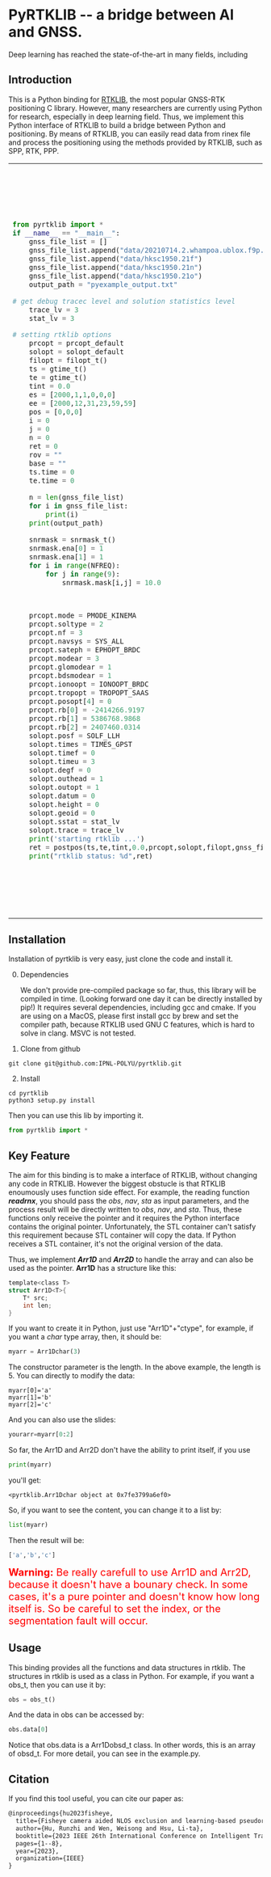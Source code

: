 # PyRTKLIB -- a bridge between AI and GNSS.
Deep learning has reached the state-of-the-art in many fields, including 
## Introduction
This is a Python binding for [RTKLIB](https://github.com/tomojitakasu/RTKLIB), the most popular GNSS-RTK positioning C library. However, many researchers are currently using Python for research, especially in deep learning field. Thus, we implement this Python interface of RTKLIB to build a bridge between Python and positioning. By means of RTKLIB, you can easily read data from rinex file and process the positioning using the methods provided by RTKLIB, such as SPP, RTK, PPP.
<table>
<tr sytle="font-size:10px">
<td width='1000px'>

```python
from pyrtklib import *
if __name__ == "__main__":
    gnss_file_list = []
    gnss_file_list.append("data/20210714.2.whampoa.ublox.f9p.obs")
    gnss_file_list.append("data/hksc1950.21f")
    gnss_file_list.append("data/hksc1950.21n")
    gnss_file_list.append("data/hksc1950.21o")
    output_path = "pyexample_output.txt"

# get debug tracec level and solution statistics level
    trace_lv = 3
    stat_lv = 3

# setting rtklib options
    prcopt = prcopt_default
    solopt = solopt_default
    filopt = filopt_t()
    ts = gtime_t()
    te = gtime_t()
    tint = 0.0
    es = [2000,1,1,0,0,0]
    ee = [2000,12,31,23,59,59]
    pos = [0,0,0]
    i = 0
    j = 0
    n = 0
    ret = 0
    rov = ""
    base = ""
    ts.time = 0
    te.time = 0

    n = len(gnss_file_list)
    for i in gnss_file_list:
        print(i)
    print(output_path)

    snrmask = snrmask_t()
    snrmask.ena[0] = 1
    snrmask.ena[1] = 1
    for i in range(NFREQ):
        for j in range(9):
            snrmask.mask[i,j] = 10.0



    prcopt.mode = PMODE_KINEMA
    prcopt.soltype = 2
    prcopt.nf = 3
    prcopt.navsys = SYS_ALL
    prcopt.sateph = EPHOPT_BRDC
    prcopt.modear = 3
    prcopt.glomodear = 1
    prcopt.bdsmodear = 1
    prcopt.ionoopt = IONOOPT_BRDC
    prcopt.tropopt = TROPOPT_SAAS
    prcopt.posopt[4] = 0
    prcopt.rb[0] = -2414266.9197
    prcopt.rb[1] = 5386768.9868
    prcopt.rb[2] = 2407460.0314
    solopt.posf = SOLF_LLH
    solopt.times = TIMES_GPST
    solopt.timef = 0
    solopt.timeu = 3
    solopt.degf = 0
    solopt.outhead = 1
    solopt.outopt = 1
    solopt.datum = 0
    solopt.height = 0
    solopt.geoid = 0
    solopt.sstat = stat_lv
    solopt.trace = trace_lv
    print('starting rtklib ...')
    ret = postpos(ts,te,tint,0.0,prcopt,solopt,filopt,gnss_file_list,n,output_path,rov,base)
    print("rtklib status: %d",ret)
```
</td>
<td width='1000px'>

```C
#define MAXFILE 10
#include "rtksrc/rtklib.h"
#include "vector"
#include "string"

int main(int argc, char *argv[]) {
    std::vector<std::string> gnss_file_list;
    gnss_file_list.push_back("../data/20210714.2.whampoa.ublox.f9p.obs");
    gnss_file_list.push_back("../data/hksc1950.21f");
    gnss_file_list.push_back("../data/hksc1950.21n");
    gnss_file_list.push_back("../data/hksc1950.21o");
    std::string output_path = "example_output.txt";
    
    // get debug tracec level and solution statistics level
    int trace_lv=3;
    int stat_lv=3;

    /* setting rtklib options */
    prcopt_t prcopt = prcopt_default;
    solopt_t solopt = solopt_default;
    filopt_t filopt = {""};
    gtime_t ts = {0};
    gtime_t te = {0};
    double tint = 0.0;
    double es[] = {2000, 1, 1, 0, 0, 0};
    double ee[] = {2000, 12, 31, 23, 59, 59};
    double pos[3];
    int i, j, n = 0, ret;
    char *infile[MAXFILE], infile_[10][1024] = {""};
    char *outfile, outfile_[1024] = {""};
    char *p;
    char *rov = "", *base = "";
    ts.time = 0;
    te.time = 0;

    for (int i = 0; i < MAXFILE; i++) { infile[i] = infile_[i]; }
    outfile = outfile_;

    /* setup input & output files */
    for (int i = 0; i < gnss_file_list.size(); i++) {
        printf("%s\n", gnss_file_list[i].c_str());
        strcpy(infile[n++], strdup(gnss_file_list[i].c_str()));
    }
    strcpy(outfile, strdup(output_path.c_str()));
    printf("%s\n", outfile);

    snrmask_t snrmask;
    snrmask.ena[0] = 1;
    snrmask.ena[1] = 1;
    for (int i = 0; i < NFREQ; i++) {
        for (int j = 0; j < 9; j++) {
            snrmask.mask[i][j] = 10.0;
        }
    }

    prcopt.mode = PMODE_KINEMA; //PMODE_SINGLE;
    prcopt.soltype = 2;
    prcopt.nf = 3;
    prcopt.navsys = SYS_ALL;
    prcopt.sateph = EPHOPT_BRDC;
    prcopt.modear = 3;
    prcopt.glomodear = 1;
    prcopt.bdsmodear = 1;
    prcopt.ionoopt = IONOOPT_BRDC;
    prcopt.tropopt = TROPOPT_SAAS;
    prcopt.posopt[4] = 0;
    prcopt.rb[0] = -2414266.9197;
    prcopt.rb[1] = 5386768.9868;
    prcopt.rb[2] = 2407460.0314;
    solopt.posf = SOLF_LLH;
    solopt.times = TIMES_GPST;
    solopt.timef = 0;
    solopt.timeu = 3;
    solopt.degf = 0;
    solopt.outhead = 1;
    solopt.outopt = 1;
    solopt.datum = 0;
    solopt.height = 0;
    solopt.geoid = 0;
    solopt.sstat = stat_lv;
    solopt.trace = trace_lv;
    printf("starting rtklib ... \n");
    ret = postpos(ts,te,tint,0.0,&prcopt,&solopt,&filopt,infile,n,outfile,rov,base);
    printf("\nrtklib status: %d; rov: %s; base: %s\n", ret, rov, base);
    return 0;
}
```
</td>
</tr>
</table>

## Installation
Installation of pyrtklib is very easy, just clone the code and install it.

0. Dependencies
   
    We don't provide pre-compiled package so far, thus, this library will be compiled in time. (Looking forward one day it can be directly installed by pip!) It requires several dependencies, including gcc and cmake. If you are using on a MacOS, please first install gcc by brew and set the compiler path, because RTKLIB used GNU C features, which is hard to solve in clang. MSVC is not tested.
1. Clone from github
```shell
git clone git@github.com:IPNL-POLYU/pyrtklib.git
```
2. Install
```shell
cd pyrtklib
python3 setup.py install
```
Then you can use this lib by importing it.
```python
from pyrtklib import *
```
## Key Feature
The aim for this binding is to make a interface of RTKLIB, without changing any code in RTKLIB. However the biggest obstucle is that RTKLIB enoumously uses function side effect. For example, the reading function ***readrnx***, you should pass the *obs*, *nav*, *sta* as input parameters, and the process result will be directly written to *obs*, *nav*, and *sta*. Thus, these functions only receive the pointer and it requires the Python interface contains the original pointer. Unfortunately, the STL container can't satisfy this requirement because STL container will copy the data. If Python receives a STL container, it's not the original version of the data.

Thus, we implement ***Arr1D*** and ***Arr2D*** to handle the array and can also be used as the pointer. **Arr1D** has a structure like this:
```C
template<class T>
struct Arr1D<T>{
    T* src;
    int len;
}
```
If you want to create it in Python, just use "Arr1D"+"ctype", for example, if you want a *char* type array, then, it should be:
```python
myarr = Arr1Dchar(3)
```
The constructor parameter is the length. In the above example, the length is 5. You can directly to modify the data:
```
myarr[0]='a'
myarr[1]='b'
myarr[2]='c'
```
And you can also use the slides:
```python
yourarr=myarr[0:2]
```
So far, the Arr1D and Arr2D don't have the ability to print itself, if you use
```python
print(myarr)
```
you'll get:
```
<pyrtklib.Arr1Dchar object at 0x7fe3799a6ef0>
```
So, if you want to see the content, you can change it to a list by:
```python
list(myarr)
```
Then the result will be:
```python
['a','b','c']
```
<span style="color:red;font-size:20px">**Warning:** Be really carefull to use Arr1D and Arr2D, because it doesn't have a bounary check. In some cases, it's a pure pointer and doesn't know how long itself is. So be careful to set the index, or the segmentation fault will occur.</span>

## Usage
This binding provides all the functions and data structures in rtklib. The structures in rtklib is used as a class in Python. For example, if you want a obs_t, then you can use it by:
```python
obs = obs_t()
```
And the data in obs can be accessed by:
```python
obs.data[0]
```
Notice that obs.data is a Arr1Dobsd_t class. In other words, this is an array of obsd_t.
For more detail, you can see in the example.py.

## Citation
If you find this tool useful, you can cite our paper as:


```latex
@inproceedings{hu2023fisheye,
  title={Fisheye camera aided NLOS exclusion and learning-based pseudorange correction},
  author={Hu, Runzhi and Wen, Weisong and Hsu, Li-ta},
  booktitle={2023 IEEE 26th International Conference on Intelligent Transportation Systems (ITSC)},
  pages={1--8},
  year={2023},
  organization={IEEE}
}
```